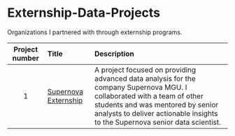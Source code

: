 # Externship-Data-Projects

Organizations I partnered with through externship programs.

| Project number | Title | Description |
| :---: | :--- | :--- |
| 1 | [Supernova Externship](https://github.com/Jahvani/Data-Analysis-Externships/tree/main/Supernova%20Externship) | A project focused on providing advanced data analysis for the company Supernova MGU. I collaborated with a team of other students and was mentored by senior analysts to deliver actionable insights to the Supernova senior data scientist.|
